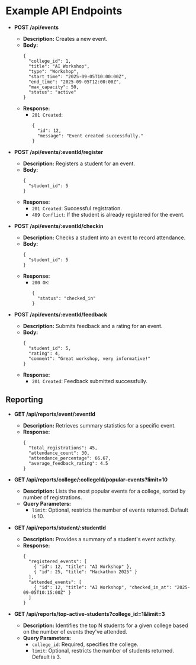 # Example API Endpoints

* **POST /api/events**
    * **Description:** Creates a new event.
    * **Body:**
        ```
        {
          "college_id": 1,
          "title": "AI Workshop",
          "type": "Workshop",
          "start_time": "2025-09-05T10:00:00Z",
          "end_time": "2025-09-05T12:00:00Z",
          "max_capacity": 50,
          "status": "active"
        }
        ```
    * **Response:**
        * `201 Created`:
            ```
            {
              "id": 12,
              "message": "Event created successfully."
            }
            ```

* **POST /api/events/:eventId/register**
    * **Description:** Registers a student for an event.
    * **Body:**
        ```
        {
          "student_id": 5
        }
        ```
    * **Response:**
        * `201 Created`: Successful registration.
        * `409 Conflict`: If the student is already registered for the event.

* **POST /api/events/:eventId/checkin**
    * **Description:** Checks a student into an event to record attendance.
    * **Body:**
        ```
        {
          "student_id": 5
        }
        ```
    * **Response:**
        * `200 OK`:
            ```
            {
              "status": "checked_in"
            }
            ```

* **POST /api/events/:eventId/feedback**
    * **Description:** Submits feedback and a rating for an event.
    * **Body:**
        ```
        {
          "student_id": 5,
          "rating": 4,
          "comment": "Great workshop, very informative!"
        }
        ```
    * **Response:**
        * `201 Created`: Feedback submitted successfully.

## Reporting

* **GET /api/reports/event/:eventId**
    * **Description:** Retrieves summary statistics for a specific event.
    * **Response:**
        ```
        {
          "total_registrations": 45,
          "attendance_count": 30,
          "attendance_percentage": 66.67,
          "average_feedback_rating": 4.5
        }
        ```

* **GET /api/reports/college/:collegeId/popular-events?limit=10**
    * **Description:** Lists the most popular events for a college, sorted by number of registrations.
    * **Query Parameters:**
        * `limit`: Optional, restricts the number of events returned. Default is 10.

* **GET /api/reports/student/:studentId**
    * **Description:** Provides a summary of a student's event activity.
    * **Response:**
        ```
        {
          "registered_events": [
            { "id": 12, "title": "AI Workshop" },
            { "id": 25, "title": "Hackathon 2025" }
          ],
          "attended_events": [
            { "id": 12, "title": "AI Workshop", "checked_in_at": "2025-09-05T10:15:00Z" }
          ]
        }
        ```

* **GET /api/reports/top-active-students?college_id=1&limit=3**
    * **Description:** Identifies the top N students for a given college based on the number of events they've attended.
    * **Query Parameters:**
        * `college_id`: Required, specifies the college.
        * `limit`: Optional, restricts the number of students returned. Default is 3.